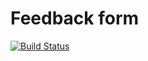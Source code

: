 # Feedback form

[![Build Status](https://semaphoreci.com/api/v1/maximlarionov/feedback-form/branches/master/badge.svg)](https://semaphoreci.com/maximlarionov/feedback-form)
